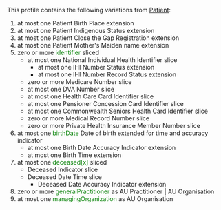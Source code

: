 This profile contains the following variations from [Patient](http://hl7.org/fhir/STU3/Patient):

1. at most one Patient Birth Place extension
1. at most one Patient Indigenous Status extension
1. at most one Patient Close the Gap Registration extension
1. at most one Patient Mother's Maiden name extension
1. zero or more <span style='color:green'>identifier</span>  sliced
   * at most one National Individual Health Identifier slice
      * at most one IHI Number Status extension
      * at most one IHI Number Record Status extension
   * zero or more Medicare Number slice
   * at most one DVA Number slice
   * at most one Health Care Card Identifier slice
   * at most one Pensioner Concession Card Identifier slice
   * at most one Commonwealth Seniors Health Card Identifier slice
   * zero or more Medical Record Number slice
   * zero or more Private Health Insurance Member Number slice
1. at most one <span style='color:green'>birthDate</span> Date of birth extended for time and accuracy indicator
      * at most one Birth Date Accuracy Indicator extension
      * at most one Birth Time extension
1. at most one <span style='color:green'>deceased[x]</span>  sliced
   *  Deceased Indicator slice
   *  Deceased Date Time slice
      *  Deceased Date Accuracy Indicator extension
1. zero or more <span style='color:green'>generalPractitioner</span> as AU Practitioner | AU Organisation
1. at most one <span style='color:green'>managingOrganization</span> as AU Organisation
